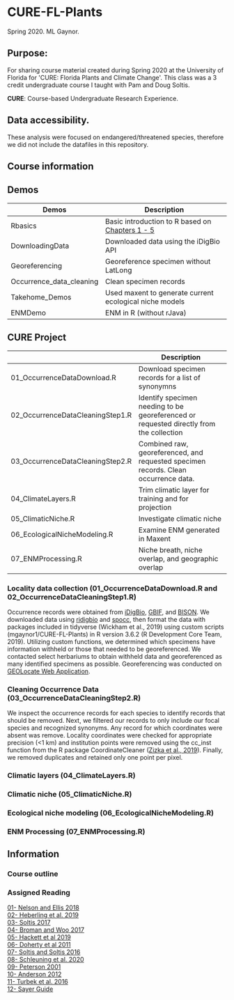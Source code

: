 # CURE-FL-Plants
Spring 2020. 
ML Gaynor. 

## **Purpose**:   
For sharing course material created during Spring 2020 at the University of Florida for 'CURE: Florida Plants and Climate Change'. This class was a 3 credit undergraduate course I taught with Pam and Doug Soltis.

**CURE**: Course-based Undergraduate Research Experience.  

## Data accessibility. 
These analysis were focused on endangered/threatened species, therefore we did not include the datafiles in this repository. 


## Course information    

## Demos
| Demos | Description |
| ---------- | -------------------- |
| Rbasics | Basic introduction to R based on [Chapters 1 - 5](https://datacarpentry.org/R-ecology-lesson/index.html) |
| DownloadingData |Downloaded data using the iDigBio API |
| Georeferencing |Georeference specimen without LatLong |
| Occurrence_data_cleaning | Clean specimen records |
| Takehome_Demos | Used maxent to generate current ecological niche models |
| ENMDemo | ENM in R (without rJava) |

## CURE Project
| | Description |
| ---------- | -------------------- |
| 01_OccurrenceDataDownload.R | Download specimen records for a list of synonymns |
| 02_OccurrenceDataCleaningStep1.R| Identify specimen needing to be georeferenced or requested directly from the collection |
| 03_OccurrenceDataCleaningStep2.R| Combined raw, georeferenced, and requested specimen records. Clean occurrence data. |
| 04_ClimateLayers.R| Trim climatic layer for training and for projection |
| 05_ClimaticNiche.R| Investigate climatic niche |
| 06_EcologicalNicheModeling.R| Examine ENM generated in Maxent |
| 07_ENMProcessing.R| Niche breath, niche overlap, and geographic overlap |

### Locality data collection (01_OccurrenceDataDownload.R and 02_OccurrenceDataCleaningStep1.R)
Occurrence records were obtained from [iDigBio](https://www.idigbio.org), [GBIF](https://www.gbif.org), and [BISON](https://bison.usgs.gov). We downloaded data using [ridigbio](https://github.com/iDigBio/ridigbio) and [spocc](https://github.com/ropensci/spocc), then format the data with packages included in tidyverse (Wickham et al., 2019) using custom scripts (mgaynor1/CURE-FL-Plants) in R version 3.6.2 (R Development Core Team, 2019). Utilizing custom functions, we determined which specimens have information withheld or those that needed to be georeferenced. We contacted select herbariums to obtain withheld data and georeferenced as many identified specimens as possible. Georeferencing was conducted on [GEOLocate Web Application](http://www.geo-locate.org/web/WebGeoref.aspx).  
  
### Cleaning Occurrence Data (03_OccurrenceDataCleaningStep2.R)
We inspect the occurrence records for each species to identify records that should be removed. Next, we filtered our records to only include our focal species and recognized synonyms. Any record for which coordinates were absent was remove. Locality coordinates were checked for appropriate precision (<1 km) and institution points were removed using the cc_inst function from the R package CoordinateCleaner ([Zizka et al., 2019](https://doi.org/10.1111/2041-210X.13152)). Finally, we removed duplicates and retained only one point per pixel.   

### Climatic layers (04_ClimateLayers.R)

### Climatic niche (05_ClimaticNiche.R)

### Ecological niche modeling (06_EcologicalNicheModeling.R)

### ENM Processing (07_ENMProcessing.R)
   
## Information
### Course outline

### Assigned Reading
[01- Nelson and Ellis 2018](http://dx.doi.org/10.1098/rstb.2017.0391)   
[02- Heberling et al. 2019](https://doi.org/10.1093/biosci/biz094)   
[03- Soltis 2017](https://doi.org/10.3732/ajb.1700281)   
[04- Broman and Woo 2017](https://doi.org/10.1080/00031305.2017.1375989)   
[05- Hackett et al 2019](https://doi.org/10.1002/aps3.11310)   
[06- Doherty et al 2011](https://doi.org/10.1111/j.1467-9671.2011.01290.x)   
[07- Soltis and Soltis 2016](https://doi.org/10.1016/j.pld.2016.12.001)   
[08- Schleuning et al. 2020](https://doi.org/10.1016/j.tree.2019.12.010)   
[09- Peterson 2001](https://doi.org/10.1093/condor/103.3.599)   
[10- Anderson 2012](https://doi.org/10.1111/j.1749-6632.2011.06440.x)   
[11- Turbek et al. 2016](https://esajournals.onlinelibrary.wiley.com/doi/full/10.1002/bes2.1258)   
[12- Sayer Guide](https://besjournals.onlinelibrary.wiley.com/hub/journal/13652435/journal-resources/guide-to-scientific-writing)   





